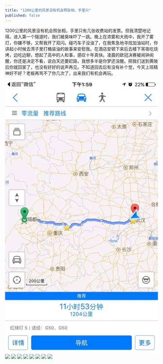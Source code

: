 ```yaml
---
title: "1200公里的风景没有机会照张相，手里只"
published: false
---
```

1200公里的风景没有机会照张相，手里只有几张收费站的发票。但我清楚地记得。进入第一个隧道时，我们被臭味吓了一跳。晚上在浓雾和大雨中，我开了雾灯，你嫌不够，又帮我开了双闪。碰巧车子没油了，在我焦急地寻找加油站时，你讲起小时候去湾子里打桶装油的故事来安慰我。在酒店安顿下来后去楼下宵夜吃烧烤，边吃边聊，想起了高中的人和事，感叹十年真快。凌晨的欧冠决赛被闹钟闹醒，你还是决定不看，说白天还要赶路，我想多半是你梦还没醒。把我们送到黄陂后你就回家了，也没有好好的说声再见。不知道回去后有没有补个觉，今天上班精神好不好？老板再骂不了你几次了，出来我们有机会再玩。

![](./1.jpg)
![](./2.jpg)
![](./3.jpg)
![](./4.jpg)
![](./5.jpg)
![](./6.jpg)
![](./7.jpg)
![](./8.jpg)
![](./9.jpg)
